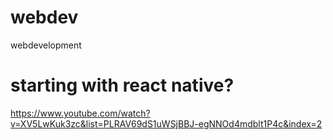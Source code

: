 # webdev
webdevelopment

# starting with react native?

https://www.youtube.com/watch?v=XV5LwKuk3zc&list=PLRAV69dS1uWSjBBJ-egNNOd4mdblt1P4c&index=2

